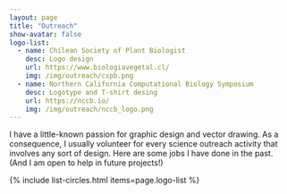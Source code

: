 ```yaml
---
layout: page
title: "Outreach"
show-avatar: false
logo-list:
  - name: Chilean Society of Plant Biologist
    desc: Logo design
    url: https://www.biologiavegetal.cl/
    img: /img/outreach/cspb.png
  - name: Northern California Computational Biology Symposium
    desc: Logotype and T-shirt desing
    url: https://nccb.io/
    img: /img/outreach/nccb_logo.png
---
```


I have a little-known passion for graphic design and vector drawing. As a consequence, I usually volunteer for every science outreach activity that involves any sort of design. Here are some jobs I have done in the past. (And I am open to help in future projects!)

{% include list-circles.html items=page.logo-list %}
